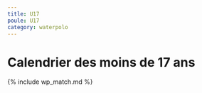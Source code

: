 ```yaml
---
title: U17
poule: U17
category: waterpolo
---
```


# Calendrier des moins de 17 ans

{% include wp_match.md %}